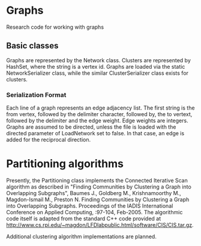 # Graphs
Research code for working with graphs

## Basic classes
Graphs are represented by the Network class.  Clusters are represented by HashSet<string>, where the string is a vertex id.  Graphs are loaded
via the static NetworkSerializer class, while the similar ClusterSerializer class exists for clusters. 

### Serialization Format
Each line of a graph represents an edge adjacency list.  The first string is the from vertex, followed by the delimiter character, followed by,
the to vertext, followed by the delimiter and the edge weight.  Edge weights are integers.  Graphs are assumed to be directed, unless the 
file is loaded with the directed parameter of LoadNetwork set to false.  In that case, an edge is added for the reciprocal direction.

# Partitioning algorithms 
Presently, the Partitioning class implements the Connected Iterative Scan algorithm as described in "Finding Communities by Clustering a Graph into Overlapping Subgraphs",
Baumes J., Goldberg M., Krishnamoorthy M., Magdon-Ismail M., Preston N. Finding Communities by Clustering a Graph into Overlapping Subgraphs. Proceedings of the IADIS International Conference on Applied Computing, :97-104, Feb-2005.
The algorithmic code itself is adapted from the standard C++ code provided at http://www.cs.rpi.edu/~magdon/LFDlabpublic.html/software/CIS/CIS.tar.gz.

Additional clustering algorithm implementations are planned.
